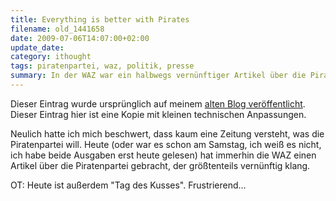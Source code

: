 ```yaml
---
title: Everything is better with Pirates
filename: old_1441658
date: 2009-07-06T14:07:00+02:00
update_date:
category: ithought
tags: piratenpartei, waz, politik, presse
summary: In der WAZ war ein halbwegs vernünftiger Artikel über die Piratenpartei.
---
```

Dieser Eintrag wurde ursprünglich auf meinem [alten Blog veröffentlicht](https://stu.blogger.de/stories/1441658/). Dieser Eintrag hier ist eine Kopie mit kleinen technischen Anpassungen.

Neulich hatte ich mich beschwert, dass kaum eine Zeitung versteht, was die Piratenpartei will. Heute (oder war es schon am Samstag, ich weiß es nicht, ich habe beide Ausgaben erst heute gelesen) hat immerhin die WAZ einen Artikel über die Piratenpartei gebracht, der größtenteils vernünftig klang.

OT: Heute ist außerdem "Tag des Kusses". Frustrierend…
